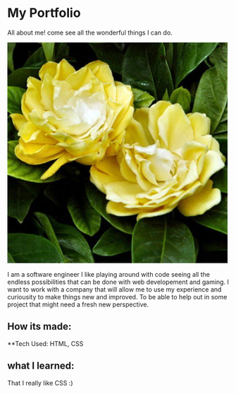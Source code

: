 # My Portfolio 
All about me! come see all the wonderful things I can do.


![](Images/yellow%20gardenia.jpg)

I am a software engineer I like playing around with code seeing all the endless possibilities that can be done with web developement and gaming. I want to work with a company that will allow me to use my experience and curiousity to make things new and improved. To be able to help out in some project that might need a fresh new perspective.



## How its made:
**Tech Used: HTML, CSS

## what I learned:
That I really like CSS :)
